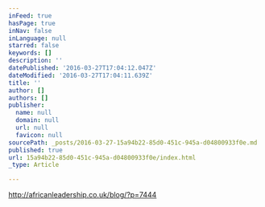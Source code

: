 ```yaml
---
inFeed: true
hasPage: true
inNav: false
inLanguage: null
starred: false
keywords: []
description: ''
datePublished: '2016-03-27T17:04:12.047Z'
dateModified: '2016-03-27T17:04:11.639Z'
title: ''
author: []
authors: []
publisher:
  name: null
  domain: null
  url: null
  favicon: null
sourcePath: _posts/2016-03-27-15a94b22-85d0-451c-945a-d04800933f0e.md
published: true
url: 15a94b22-85d0-451c-945a-d04800933f0e/index.html
_type: Article

---
```

http://africanleadership.co.uk/blog/?p=7444